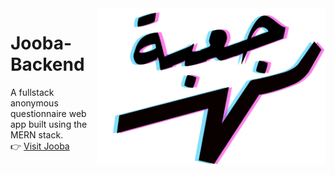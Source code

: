 <a href="https://aimeos.org/">
    <img src="https://github.com/MohammedAlmeshal/Jooba-FrontEnd/blob/main/src/public/logo.svg" alt="Jooba logo" title="Jooba" align="right" height="250" />
</a>

Jooba-Backend
======================

A fullstack anonymous questionnaire web app built using the MERN stack.<br />
👉 <a href='https://jooba.vercel.app/' > Visit Jooba </a>









